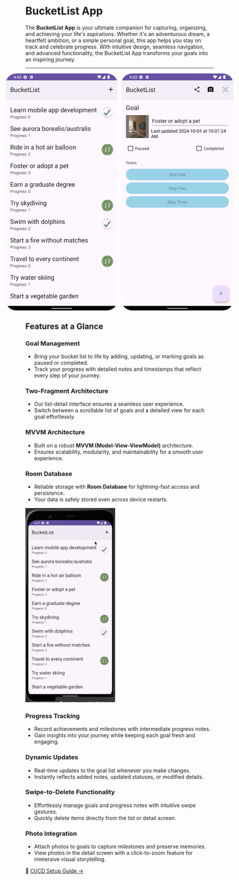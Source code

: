 # BucketList App

The **BucketList App** is your ultimate companion for capturing, organizing, and achieving your life's aspirations. Whether it's an adventurous dream, a heartfelt ambition, or a simple personal goal, this app helps you stay on track and celebrate progress. With intuitive design, seamless navigation, and advanced functionality, the BucketList App transforms your goals into an inspiring journey.

---

<div style="display: flex; justify-content: center; align-items: center; gap: 10px;">
  <img src="https://github.com/chhsch/BucketList-APP/blob/16e9480b219e96b551b676a587f40ea521eca6ed/img/Screenshot_20241115_164319.png" alt="Screenshot 1" width="300"/>
  <img src="https://github.com/chhsch/BucketList-APP/blob/16e9480b219e96b551b676a587f40ea521eca6ed/img/Screenshot_20241115_164403.png" alt="Screenshot 2" width="300"/>
</div>


## Features at a Glance

### Goal Management
- Bring your bucket list to life by adding, updating, or marking goals as paused or completed.  
- Track your progress with detailed notes and timestamps that reflect every step of your journey.

### Two-Fragment Architecture
- Our list-detail interface ensures a seamless user experience.  
- Switch between a scrollable list of goals and a detailed view for each goal effortlessly.

### MVVM Architecture
- Built on a robust **MVVM (Model-View-ViewModel)** architecture.  
- Ensures scalability, modularity, and maintainability for a smooth user experience.

### Room Database
- Reliable storage with **Room Database** for lightning-fast access and persistence.  
- Your data is safely stored even across device restarts.

![Alt text](https://github.com/chhsch/BucketList-APP/blob/5da5dfc9e15753001c2f6ba57a59caae8eaa772e/img/mobile-v2.gif)

### Progress Tracking
- Record achievements and milestones with intermediate progress notes.  
- Gain insights into your journey while keeping each goal fresh and engaging.

### Dynamic Updates
- Real-time updates to the goal list whenever you make changes.  
- Instantly reflects added notes, updated statuses, or modified details.

### Swipe-to-Delete Functionality
- Effortlessly manage goals and progress notes with intuitive swipe gestures.  
- Quickly delete items directly from the list or detail screen.

### Photo Integration
- Attach photos to goals to capture milestones and preserve memories.  
- View photos in the detail screen with a click-to-zoom feature for immersive visual storytelling.

📄 [CI/CD Setup Guide →](docs/pipeline-setup.md)
